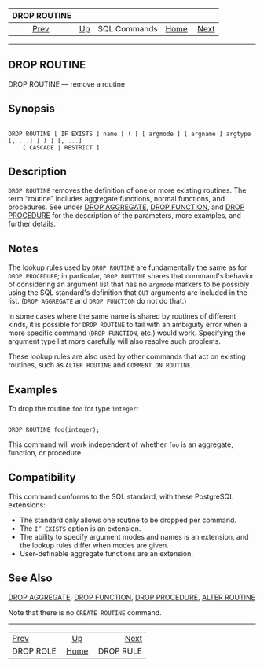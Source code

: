 <!--?xml version="1.0" encoding="UTF-8" standalone="no"?-->

|              DROP ROUTINE              |                                        |              |                                                       |                                        |
| :------------------------------------: | :------------------------------------- | :----------: | ----------------------------------------------------: | -------------------------------------: |
| [Prev](sql-droprole.html "DROP ROLE")  | [Up](sql-commands.html "SQL Commands") | SQL Commands | [Home](index.html "PostgreSQL 17devel Documentation") |  [Next](sql-droprule.html "DROP RULE") |

***

## DROP ROUTINE

DROP ROUTINE — remove a routine

## Synopsis

```

DROP ROUTINE [ IF EXISTS ] name [ ( [ [ argmode ] [ argname ] argtype [, ...] ] ) ] [, ...]
    [ CASCADE | RESTRICT ]
```

## Description

`DROP ROUTINE` removes the definition of one or more existing routines. The term “routine” includes aggregate functions, normal functions, and procedures. See under [DROP AGGREGATE](sql-dropaggregate.html "DROP AGGREGATE"), [DROP FUNCTION](sql-dropfunction.html "DROP FUNCTION"), and [DROP PROCEDURE](sql-dropprocedure.html "DROP PROCEDURE") for the description of the parameters, more examples, and further details.

## Notes

The lookup rules used by `DROP ROUTINE` are fundamentally the same as for `DROP PROCEDURE`; in particular, `DROP ROUTINE` shares that command's behavior of considering an argument list that has no *`argmode`* markers to be possibly using the SQL standard's definition that `OUT` arguments are included in the list. (`DROP AGGREGATE` and `DROP FUNCTION` do not do that.)

In some cases where the same name is shared by routines of different kinds, it is possible for `DROP ROUTINE` to fail with an ambiguity error when a more specific command (`DROP FUNCTION`, etc.) would work. Specifying the argument type list more carefully will also resolve such problems.

These lookup rules are also used by other commands that act on existing routines, such as `ALTER ROUTINE` and `COMMENT ON ROUTINE`.

## Examples

To drop the routine `foo` for type `integer`:

```

DROP ROUTINE foo(integer);
```

This command will work independent of whether `foo` is an aggregate, function, or procedure.

## Compatibility

This command conforms to the SQL standard, with these PostgreSQL extensions:

* The standard only allows one routine to be dropped per command.
* The `IF EXISTS` option is an extension.
* The ability to specify argument modes and names is an extension, and the lookup rules differ when modes are given.
* User-definable aggregate functions are an extension.

## See Also

[DROP AGGREGATE](sql-dropaggregate.html "DROP AGGREGATE"), [DROP FUNCTION](sql-dropfunction.html "DROP FUNCTION"), [DROP PROCEDURE](sql-dropprocedure.html "DROP PROCEDURE"), [ALTER ROUTINE](sql-alterroutine.html "ALTER ROUTINE")

Note that there is no `CREATE ROUTINE` command.

***

|                                        |                                                       |                                        |
| :------------------------------------- | :---------------------------------------------------: | -------------------------------------: |
| [Prev](sql-droprole.html "DROP ROLE")  |         [Up](sql-commands.html "SQL Commands")        |  [Next](sql-droprule.html "DROP RULE") |
| DROP ROLE                              | [Home](index.html "PostgreSQL 17devel Documentation") |                              DROP RULE |
